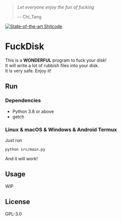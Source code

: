 > *Let everyone enjoy the fun of fucking*
> 
> -- Chi\_Tang

[![State-of-the-art Shitcode](https://img.shields.io/static/v1?label=State-of-the-art&message=Shitcode&color=7B5804)](https://github.com/trekhleb/state-of-the-art-shitcode)

# FuckDisk
This is a **WONDERFUL** program to fuck your disk!    
It will write a lot of rubbish files into your disk.  
It is very safe. Enjoy it!

## Run
### Dependencies
- Python 3.8 or above
- getch

### Linux & macOS & Windows & Android Termux
Just run

```shell
python src/main.py
```

And it will work!

## Usage
WIP

## License
GPL-3.0
